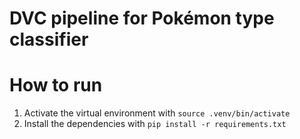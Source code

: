 # DVC pipeline for Pokémon type classifier 

# How to run
1. Activate the virtual environment with `source .venv/bin/activate`
2. Install the dependencies with `pip install -r requirements.txt`